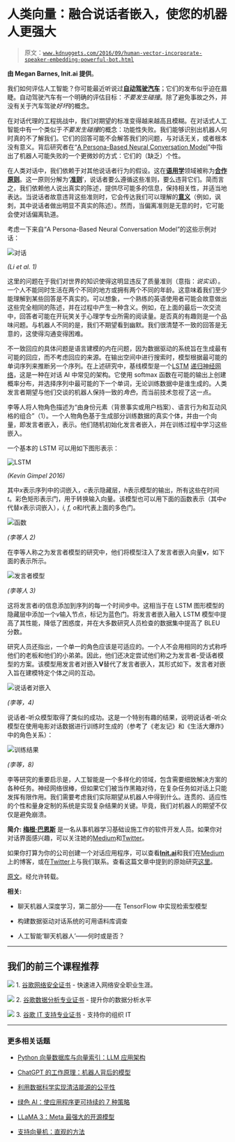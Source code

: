 # 人类向量：融合说话者嵌入，使您的机器人更强大

> 原文：[`www.kdnuggets.com/2016/09/human-vector-incorporate-speaker-embedding-powerful-bot.html`](https://www.kdnuggets.com/2016/09/human-vector-incorporate-speaker-embedding-powerful-bot.html)

**由 Megan Barnes, Init.ai 提供**。

我们如何评估人工智能？你可能最近听说过[**自动驾驶汽车**](https://medium.com/self-driving-cars)；它们的发布似乎迫在眉睫。自动驾驶汽车有一个明确的评估目标：*不要发生碰撞*。除了避免事故之外，并没有关于汽车驾驶*好坏*的概念。

在对话代理的工程挑战中，我们对期望的标准变得越来越高且模糊。在对话式人工智能中有一个类似于*不要发生碰撞*的概念：功能性失败。我们能够识别出机器人何时真的不了解我们。它们的回答可能不会解答我们的问题，与对话无关，或者根本没有意义。背后研究者在“[A Persona-Based Neural Conversation Model](http://nlp.stanford.edu/pubs/jiwei2016Persona.pdf)”中指出了机器人可能失败的一个更微妙的方式：它们的（缺乏）个性。

在人类对话中，我们依赖于对其他说话者行为的假设。这在[**语用学**](https://en.wikipedia.org/wiki/Pragmatics)领域被称为[**合作原则**](https://en.wikipedia.org/wiki/Cooperative_principle)。这一原则分解为‘[**准则**](https://en.wikipedia.org/wiki/Cooperative_principle#Grice.27s_Maxims)’，说话者要么遵循这些准则，要么违背它们。简而言之，我们依赖他人说出真实的陈述，提供尽可能多的信息，保持相关性，并适当地表达。当说话者故意违背这些准则时，它会传达我们可以理解的[**意义**](https://en.wikipedia.org/wiki/Implicature)（例如，讽刺，其中说话者做出明显不真实的陈述）。然而，当偏离准则是无意的时，它可能会使对话偏离轨道。

考虑一下来自“A Persona-Based Neural Conversation Model”的这些示例对话：

![对话](img/94dae495e56dfa4cee3d60c042d4aab4.png)

*(Li et al. 1)*

这里的问题在于我们对世界的知识使得这明显违反了质量准则（意指：*说实话*）。一个人不能同时生活在两个不同的地方或拥有两个不同的年龄。这意味着我们至少能理解到某些回答是不真实的。可以想象，一个熟练的英语使用者可能会故意做出这些完全相同的陈述，并在过程中产生一种含义。例如，在上面的最后一次交流中，回答者可能在开玩笑关于心理学专业所需的阅读量。是否真的有趣则是一个品味问题。与机器人不同的是，我们不期望看到幽默。我们很清楚不一致的回答是无意的，这使得沟通变得困难。

不一致回应的具体问题是语言建模的内在问题，因为数据驱动的系统旨在生成最有可能的回应，而不考虑回应的来源。在输出空间中进行搜索时，模型根据最可能的单词序列来推断另一个序列。在上述研究中，基线模型是一个[LSTM](https://en.wikipedia.org/wiki/Long_short-term_memory) [递归神经网络](https://en.wikipedia.org/wiki/Recurrent_neural_network)，这是一种在对话 AI 中常见的架构。它使用 softmax 函数在可能的输出上创建概率分布，并选择序列中最可能的下一个单词，无论训练数据中是谁生成的。人类发言者期望与他们交谈的机器人保持一致的*角色*，而当前技术忽视了这一点。

李等人将人物角色描述为“由身份元素（背景事实或用户档案）、语言行为和互动风格的组合”（1）。一个人物角色基于生成部分训练数据的真实个体，并由一个向量，即发言者嵌入，表示。他们随机初始化发言者嵌入，并在训练过程中学习这些嵌入。

一个基本的 LSTM 可以用如下图形表示：

![LSTM](img/b44585ca405a53250dbcf2f1ed82428c.png)

*(Kevin Gimpel 2016)*

其中*x*表示序列中的词嵌入，*c*表示隐藏层，*h*表示模型的输出，所有这些在时间*t*。彩色矩形表示门，用于转换输入向量。该模型也可以用下面的函数表示（其中*e*代替*x*表示词嵌入），*i, f, o*和*l*代表上面的多色门。

![函数](img/8c9e44a5c7ed41cbe9deef854076a128.png)

*(李等人 2)*

在李等人称之为发言者模型的研究中，他们将模型注入了发言者嵌入向量**v**，如下面的表示所示。

![发言者模型](img/9ded39e322a6918352d451b1f9d46a5f.png)

*(李等人 3)*

这将发言者*i*的信息添加到序列的每一个时间步中。这相当于在 LSTM 图形模型的隐藏层中添加一个*v*输入节点，标记为蓝色门。将发言者嵌入融入 LSTM 模型中提高了其性能，降低了困惑度，并在大多数研究人员检查的数据集中提高了 BLEU 分数。

研究人员还指出，一个单一的角色应该是可适应的。一个人不会用相同的方式称呼他们的老板和他们的小弟弟。因此，他们还决定尝试他们称之为发言者-受话者模型的方案。该模型用发言者对嵌入**V**替代了发言者嵌入，其形式如下。发言者对嵌入旨在建模特定个体之间的互动。

![说话者对嵌入](img/66669ef94794363104aecd1254650a47.png)

*(李等，4)*

说话者-听众模型取得了类似的成功。这是一个特别有趣的结果，说明说话者-听众模型在使用电影对话数据进行训练时生成的（参考了《老友记》和《生活大爆炸》中的角色关系）：

![训练结果](img/1c90b6e88115928a13bdb98055e7ef42.png)

*(李等，8)*

李等研究的重要启示是，人工智能是一个多样化的领域，包含需要细致解决方案的各种任务。神经网络很棒，但如果它们被当作黑箱对待，在复杂任务如对话上只能发挥有限作用。我们需要考虑我们实际期望从机器人中得到什么。连贯的、适应性的个性和量身定制的系统是实现复杂结果的关键。毕竟，我们对机器人的期望不仅仅是避免崩溃。

**简介: [梅根·巴恩斯](https://medium.com/@megan.initai)** 是一名从事机器学习基础设施工作的软件开发人员。如果你对对话界面感兴趣，可以关注她的[Medium](https://medium.com/@megan.initai)和[Twitter](https://twitter.com/megan_initai)。

如果你打算为你的公司创建一个对话应用程序，可以查看[**Init.ai**](http://init.ai/)和我们在[Medium](https://medium.com/init-ai)上的博客，或在[Twitter](https://twitter.com/initdotai)上与我们联系。查看这篇文章中提到的原始研究[这里](http://nlp.stanford.edu/pubs/jiwei2016Persona.pdf)。

[原文](https://blog.init.ai/the-human-vector-incorporate-speaker-embeddings-to-make-your-bot-more-powerful-ade6fdfca035)。经允许转载。

**相关:**

+   聊天机器人深度学习，第二部分——在 TensorFlow 中实现检索型模型

+   构建数据驱动对话系统的可用语料库调查

+   人工智能‘聊天机器人’——何时或是否？

* * *

## 我们的前三个课程推荐

![](img/0244c01ba9267c002ef39d4907e0b8fb.png) 1\. [谷歌网络安全证书](https://www.kdnuggets.com/google-cybersecurity) - 快速进入网络安全职业生涯。

![](img/e225c49c3c91745821c8c0368bf04711.png) 2\. [谷歌数据分析专业证书](https://www.kdnuggets.com/google-data-analytics) - 提升你的数据分析水平

![](img/0244c01ba9267c002ef39d4907e0b8fb.png) 3\. [谷歌 IT 支持专业证书](https://www.kdnuggets.com/google-itsupport) - 支持你的组织 IT

* * *

### 更多相关话题

+   [Python 向量数据库与向量索引：LLM 应用架构](https://www.kdnuggets.com/2023/08/python-vector-databases-vector-indexes-architecting-llm-apps.html)

+   [ChatGPT 的工作原理：机器人背后的模型](https://www.kdnuggets.com/2023/04/chatgpt-works-model-behind-bot.html)

+   [利用数据科学实现清洁能源的公平性](https://www.kdnuggets.com/2022/03/data-science-make-clean-energy-equitable.html)

+   [绿色 AI：使应用程序更可持续的 7 种策略](https://www.kdnuggets.com/greening-ai-7-strategies-to-make-applications-more-sustainable)

+   [LLaMA 3：Meta 最强大的开源模型](https://www.kdnuggets.com/llama-3-metas-most-powerful-open-source-model-yet)

+   [支持向量机：直观的方法](https://www.kdnuggets.com/2022/08/support-vector-machines-intuitive-approach.html)
